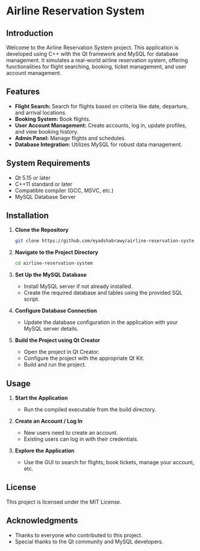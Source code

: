 # Airline Reservation System

## Introduction

Welcome to the Airline Reservation System project. This application is developed using C++ with the Qt framework and MySQL for database management. It simulates a real-world airline reservation system, offering functionalities for flight searching, booking, ticket management, and user account management.

## Features

- **Flight Search:** Search for flights based on criteria like date, departure, and arrival locations.
- **Booking System:** Book flights.
- **User Account Management:** Create accounts, log in, update profiles, and view booking history.
- **Admin Panel:** Manage flights and schedules.
- **Database Integration:** Utilizes MySQL for robust data management.

## System Requirements

- Qt 5.15 or later
- C++11 standard or later
- Compatible compiler (GCC, MSVC, etc.)
- MySQL Database Server

## Installation

1. **Clone the Repository**
   ```bash
   git clone https://github.com/eyadshabrawy/airline-reservation-system.git
   ```

2. **Navigate to the Project Directory**
   ```bash
   cd airline-reservation-system
   ```

3. **Set Up the MySQL Database**
   - Install MySQL server if not already installed.
   - Create the required database and tables using the provided SQL script.

4. **Configure Database Connection**
   - Update the database configuration in the application with your MySQL server details.

5. **Build the Project using Qt Creator**
   - Open the project in Qt Creator.
   - Configure the project with the appropriate Qt Kit.
   - Build and run the project.

## Usage

1. **Start the Application**
   - Run the compiled executable from the build directory.

2. **Create an Account / Log In**
   - New users need to create an account.
   - Existing users can log in with their credentials.

3. **Explore the Application**
   - Use the GUI to search for flights, book tickets, manage your account, etc.


## License

This project is licensed under the MIT License.

## Acknowledgments

- Thanks to everyone who contributed to this project.
- Special thanks to the Qt community and MySQL developers.


